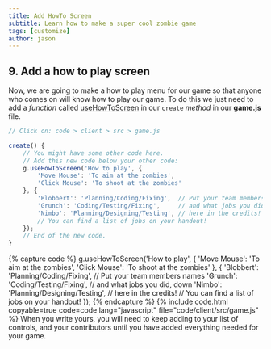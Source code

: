```yaml
---
title: Add HowTo Screen
subtitle: Learn how to make a super cool zombie game
tags: [customize]
author: jason
---
```


## 9. Add a how to play screen
Now, we are going to make a how to play menu for our game so that anyone who comes on will know how to play our game. To do this we just need to add a _function_ called [useHowToScreen](/docs/useHowToScreen/) in our `create` _method_ in our **game.js** file.

```javascript
// Click on: code > client > src > game.js

create() {
	// You might have some other code here.
	// Add this new code below your other code:
	g.useHowToScreen('How to play', {
		'Move Mouse': 'To aim at the zombies',
		'Click Mouse': 'To shoot at the zombies'
	}, {
		'Blobbert': 'Planning/Coding/Fixing',  // Put your team members names
		'Grunch': 'Coding/Testing/Fixing',     // and what jobs you did, down
		'Nimbo': 'Planning/Designing/Testing', // here in the credits!
		// You can find a list of jobs on your handout!
	});
	// End of the new code.
}
```
{% capture code %}
	g.useHowToScreen('How to play', {
		'Move Mouse': 'To aim at the zombies',
		'Click Mouse': 'To shoot at the zombies'
	}, {
		'Blobbert': 'Planning/Coding/Fixing',  // Put your team members names
		'Grunch': 'Coding/Testing/Fixing',     // and what jobs you did, down
		'Nimbo': 'Planning/Designing/Testing', // here in the credits!
		// You can find a list of jobs on your handout!
	});
{% endcapture %}
{% include code.html copyable=true code=code lang="javascript" file="code/client/src/game.js" %}
When you write yours, you will need to keep adding to your list of controls, and your contributors until you have added everything needed for your game.
